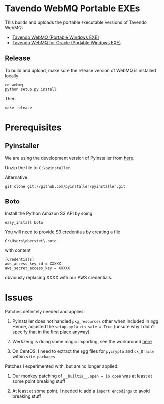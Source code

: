 # Tavendo WebMQ Portable EXEs

This builds and uploads the portable executable versions of Tavendo WebMQ:

  * [Tavendo WebMQ (Portable Windows EXE)](https://webmq.s3.amazonaws.com/webmq.exe)
  * [Tavendo WebMQ for Oracle (Portable Windows EXE)](https://webmq.s3.amazonaws.com/webmqora.exe)

## Release

To build and upload, make sure the release version of WebMQ is installed locally

	cd webmq
    python setup.py install

Then

	make release


# Prerequisites

## Pyinstaller

We are using the development version of Pyinstaller from [here](https://github.com/pyinstaller/pyinstaller/zipball/develop).

Unzip the file to `C:\pyinstaller`.

Alternative:

    git clone git://github.com/pyinstaller/pyinstaller.git

## Boto

Install the Python Amazon S3 API by doing

	easy_install boto

You will need to provide S3 credentials by creating a file

	C:\Users\oberstet\.boto

with content

	[Credentials]
	aws_access_key_id = XXXXX
	aws_secret_access_key = XXXXX
	
obviously replacing XXXX with our AWS credentials.

# Issues

Patches definitely needed and applied:

1. Pyinstaller does not handled `pkg_resources` other when included in *egg*. Hence, adjusted the `setup.py` to `zip_safe = True` (unsure why I didn't specify that in the first place anyway).

2. Werkzeug is doing some magic importing, see the workaround [here](https://github.com/mitsuhiko/werkzeug/issues/221)

3. On CentOS, I need to extract the egg files for `pycrypto` and `cx_Oracle` within `site-packages`

Patches I experimented with, but are no longer applied:

1. Our monkey patching of `__builtin__.open = io.open` was at least at some point breaking stuff

2. At least at some point, I needed to add a `import encodings` to avoid breaking stuff

